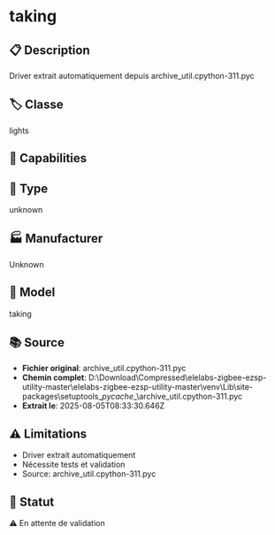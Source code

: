 # taking

## 📋 Description
Driver extrait automatiquement depuis archive_util.cpython-311.pyc

## 🏷️ Classe
lights

## 🔧 Capabilities


## 📡 Type
unknown

## 🏭 Manufacturer
Unknown

## 📱 Model
taking

## 📚 Source
- **Fichier original**: archive_util.cpython-311.pyc
- **Chemin complet**: D:\Download\Compressed\elelabs-zigbee-ezsp-utility-master\elelabs-zigbee-ezsp-utility-master\venv\Lib\site-packages\setuptools\__pycache__\archive_util.cpython-311.pyc
- **Extrait le**: 2025-08-05T08:33:30.646Z

## ⚠️ Limitations
- Driver extrait automatiquement
- Nécessite tests et validation
- Source: archive_util.cpython-311.pyc

## 🚀 Statut
⚠️ En attente de validation
